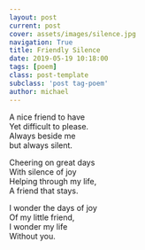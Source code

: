 ```yaml
---
layout: post
current: post
cover: assets/images/silence.jpg
navigation: True
title: Friendly Silence
date: 2019-05-19 10:18:00
tags: [poem]
class: post-template
subclass: 'post tag-poem'
author: michael
---
```


A nice friend to have\
Yet difficult to please.\
Always beside me\
but always silent.

Cheering on great days\
With silence of joy\
Helping through my life,\
A friend that stays.

I wonder the days of joy\
Of my little friend,\
I wonder my life\
Without you.